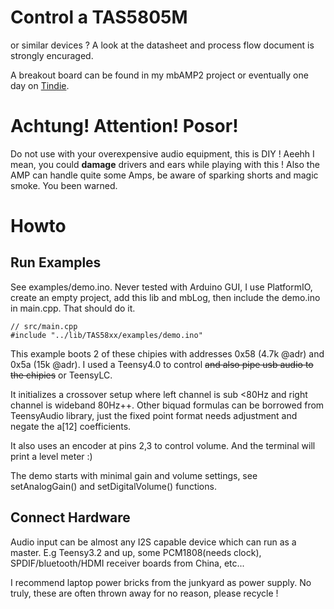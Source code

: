 # Control a TAS5805M

or similar devices ? A look at the datasheet and process flow document is strongly encuraged.

A breakout board can be found in my mbAMP2 project or eventually one day on [Tindie](https://www.tindie.com/stores/majobecher/).

# Achtung! Attention! Posor!

Do not use with your overexpensive audio equipment, this is DIY ! Aeehh I mean, you could **damage** drivers and ears while playing with this ! Also the AMP can handle quite some Amps, be aware of sparking shorts and magic smoke. You been warned.

# Howto

## Run Examples

See examples/demo.ino. Never tested with Arduino GUI, I use PlatformIO, create an empty project, add this lib and mbLog, then include the demo.ino in main.cpp. That should do it.

```
// src/main.cpp
#include "../lib/TAS58xx/examples/demo.ino"
```

This example boots 2 of these chipies with addresses 0x58 (4.7k @adr) and 0x5a (15k @adr). I used a Teensy4.0 to control ~~and also pipe usb audio to the chipies~~  or TeensyLC.

It initializes a crossover setup where left channel is sub <80Hz and right channel is wideband 80Hz++. Other biquad formulas can be borrowed from TeensyAudio library, just the fixed point format needs adjustment and negate the a[12] coefficients.

It also uses an encoder at pins 2,3 to control volume. And the terminal will print a level meter :)

The demo starts with minimal gain and volume settings, see setAnalogGain() and setDigitalVolume() functions.

## Connect Hardware

Audio input can be almost any I2S capable device which can run as a master. E.g Teensy3.2 and up, some PCM1808(needs clock), SPDIF/bluetooth/HDMI receiver boards from China, etc...

I recommend laptop power bricks from the junkyard as power supply. No truly, these are often thrown away for no reason, please recycle !
